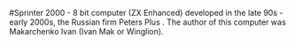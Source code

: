 #Sprinter 2000 - 8 bit computer (ZX Enhanced) developed in the late 90s - early 2000s, the Russian firm Peters Plus . The author of this computer was Makarchenko Ivan (Ivan Mak or Winglion).

